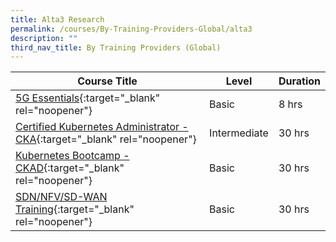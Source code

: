 ```yaml
---
title: Alta3 Research
permalink: /courses/By-Training-Providers-Global/alta3
description: ""
third_nav_title: By Training Providers (Global)
---
```

|Course Title  | Level | Duration |
| - | - | - | 
|[5G Essentials](https://alta3.com/overview-5g){:target="_blank" rel="noopener"} |Basic|8 hrs |
|[Certified Kubernetes Administrator - CKA](https://alta3.com/overview-cka-training){:target="_blank" rel="noopener"} |Intermediate|30 hrs |
|[Kubernetes Bootcamp - CKAD](https://alta3.com/overview-kubernetes-ckad){:target="_blank" rel="noopener"} |Basic|30 hrs |
|[SDN/NFV/SD-WAN Training](https://alta3.com/overview-sdn-training){:target="_blank" rel="noopener"} |Basic|30 hrs |